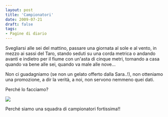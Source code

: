 ```yaml
---
layout: post
title: 'Campionatori'
date: 2009-07-21
draft: false
tags: 
- Pagine di diario
---
```


  

Svegliarsi alle sei del mattino, passare una giornata al sole e al vento, in mezzo ai sassi del Taro, stando seduti su una corda metrica o andando avanti e indietro per il fiume con un'asta di cinque metri, tornando a casa quando va bene alle sei, quando va male alle nove...  
  
Non ci guadagniamo (se non un gelato offerto dalla Sara..!), non otteniamo una promozione, a dir la verità, a noi, non servono nemmeno quei dati.  
  
Perché lo facciamo?

  

![](http://www.fornaeffe.net/public/taro_campionatori.jpg)  
  
  

Perché siamo una squadra di campionatori fortissima!!
